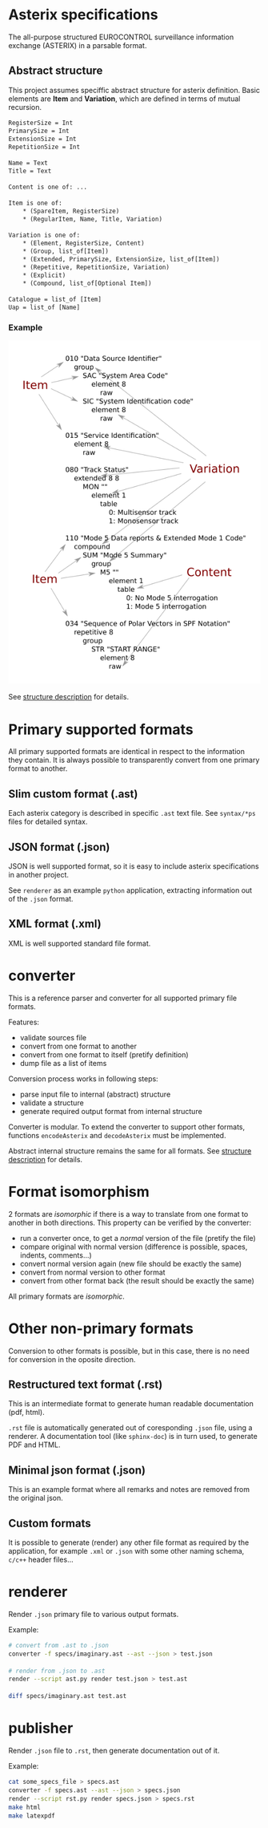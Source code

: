 # Asterix specifications

The all-purpose structured EUROCONTROL surveillance information exchange (ASTERIX)
in a parsable format.

## Abstract structure

This project assumes speciffic abstract structure for asterix definition.
Basic elements are **Item** and **Variation**, which are defined
in terms of mutual recursion.

```
RegisterSize = Int
PrimarySize = Int
ExtensionSize = Int
RepetitionSize = Int

Name = Text
Title = Text

Content is one of: ...

Item is one of:
    * (SpareItem, RegisterSize)
    * (RegularItem, Name, Title, Variation)

Variation is one of:
    * (Element, RegisterSize, Content)
    * (Group, list_of[Item])
    * (Extended, PrimarySize, ExtensionSize, list_of[Item])
    * (Repetitive, RepetitionSize, Variation)
    * (Explicit)
    * (Compound, list_of[Optional Item])

Catalogue = list_of [Item]
Uap = list_of [Name]
```

### Example

![asterix example](/doc/asterix-example.svg.png)

See [structure description][structure] for details.

# Primary supported formats

All primary supported formats are identical in respect to the information they contain.
It is always possible to transparently convert from one primary format to another.

## Slim custom format (.ast)

Each asterix category is described in specific `.ast` text file.
See `syntax/*ps` files for detailed syntax.

## JSON format (.json)

JSON is well supported format, so it is easy to include asterix specifications
in another project.

See `renderer` as an example `python` application, extracting information out
of the `.json` format.

## XML format (.xml)

XML is well supported standard file format.

# converter

This is a reference parser and converter for all supported primary file formats.

Features:

- validate sources file
- convert from one format to another
- convert from one format to itself (pretify definition)
- dump file as a list of items

Conversion process works in following steps:

- parse input file to internal (abstract) structure
- validate a structure
- generate required output format from internal structure

Converter is modular. To extend the converter to support other formats,
functions `encodeAsterix` and `decodeAsterix` must be implemented.

Abstract internal structure remains the same for all formats.
See [structure description][structure] for details.

# Format isomorphism

2 formats are *isomorphic* if there is a way to translate from one format to another
in both directions. This property can be verified by the converter:

- run a converter once, to get a *normal* version of the file (pretify the file)
- compare original with normal version (difference is possible, spaces, indents, comments...)
- convert normal version again (new file should be exactly the same)
- convert from normal version to other format
- convert from other format back (the result should be exactly the same)

All primary formats are *isomorphic*.

# Other non-primary formats

Conversion to other formats is possible, but in this case, there is no need for
conversion in the oposite direction.

## Restructured text format (.rst)

This is an intermediate format to generate human readable documentation (pdf, html).

`.rst` file is automatically generated out of coresponding `.json` file, using a renderer.
A documentation tool (like `sphinx-doc`) is in turn used, to generate PDF and HTML.

## Minimal json format (.json)

This is an example format where all remarks and notes are removed from the
original json.

## Custom formats

It is possible to generate (render) any other file format as required by the application,
for example `.xml` or `.json` with some other naming schema, `c/c++` header files...


# renderer

Render `.json` primary file to various output formats.

Example:

```bash
# convert from .ast to .json
converter -f specs/imaginary.ast --ast --json > test.json

# render from .json to .ast
render --script ast.py render test.json > test.ast

diff specs/imaginary.ast test.ast
```


# publisher

Render `.json` file to `.rst`, then generate documentation out of it.

Example:

```bash
cat some_specs_file > specs.ast
converter -f specs.ast --ast --json > specs.json
render --script rst.py render specs.json > specs.rst
make html
make latexpdf
```

[structure]: ./STRUCTURE.md

